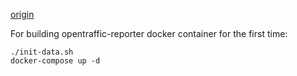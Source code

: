 [origin](https://github.com/opentraffic/reporter)


For building opentraffic-reporter docker container for the first time:

```
./init-data.sh
docker-compose up -d
```
